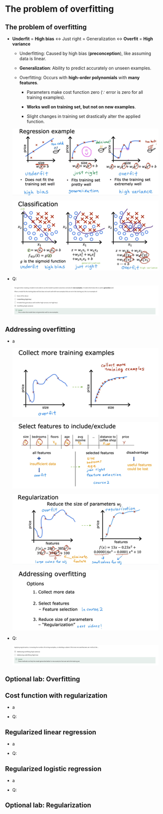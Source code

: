 # The problem of overfitting

## The problem of overfitting

- **Underfit** = **High bias** ↔ Just right = Generalization ↔ **Overfit** = **High variance**

  - Underfitting: Caused by high bias (**preconception**), like assuming data is linear.

  - **Generalization**: Ability to predict accurately on unseen examples.

  - Overfitting: Occurs with **high-order polynomials** with **many features**.

    - Parameters make cost function zero (&because; error is zero for all training examples).

    - **Works well on training set, but not on new examples**.

    - Slight changes in training set drastically alter the applied function.

  ![alt text](resources/notes/01.png)

  ![alt text](resources/notes/02.png)

- Q:

  ![alt text](resources/questions/01.png)

## Addressing overfitting

- a

  ![alt text](resources/notes/03.png)

  ![alt text](resources/notes/04.png)

  ![alt text](resources/notes/05.png)

  ![alt text](resources/notes/06.png)

- Q:

  ![alt text](resources/questions/02.png)

## Optional lab: Overfitting

## Cost function with regularization

- a

- Q:

## Regularized linear regression

- a

- Q:

## Regularized logistic regression

- a

- Q:

## Optional lab: Regularization
